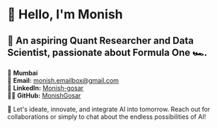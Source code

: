 # 👋 Hello, I'm Monish

## 🚀 An aspiring Quant Researcher and Data Scientist, passionate about Formula One 🏎️.

📍 **Mumbai**  
📧 **Email:** [monish.emailbox@gmail.com](mailto:monish.emailbox@gmail.com)  
🔗 **LinkedIn:** [Monish-gosar](https://www.linkedin.com/in/monish-gosar/)  
👨‍💻 **GitHub:** [MonishGosar](https://github.com/MonishGosar)

🔗 Let's ideate, innovate, and integrate AI into tomorrow. Reach out for collaborations or simply to chat about the endless possibilities of AI!
